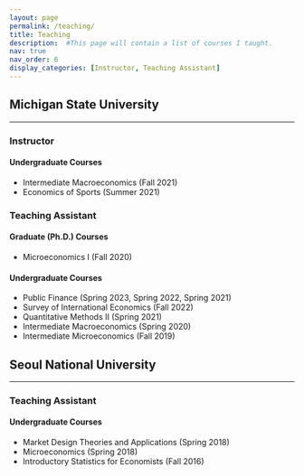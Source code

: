 ```yaml
---
layout: page
permalink: /teaching/
title: Teaching
description:  #This page will contain a list of courses I taught.
nav: true
nav_order: 6
display_categories: [Instructor, Teaching Assistant]
---
```



## Michigan State University
***
### Instructor

#### Undergraduate Courses
* Intermediate Macroeconomics (Fall 2021)
* Economics of Sports (Summer 2021)

### Teaching Assistant

#### Graduate (Ph.D.) Courses
* Microeconomics I (Fall 2020)

#### Undergraduate Courses
* Public Finance (Spring 2023, Spring 2022, Spring 2021)
* Survey of International Economics (Fall 2022)
* Quantitative Methods II (Spring 2021)
* Intermediate Macroeconomics (Spring 2020)
* Intermediate Microeconomics (Fall 2019)


## Seoul National University
***
### Teaching Assistant

#### Undergraduate Courses
* Market Design Theories and Applications (Spring 2018)
* Microeconomics (Spring 2018)
* Introductory Statistics for Economists (Fall 2016)

